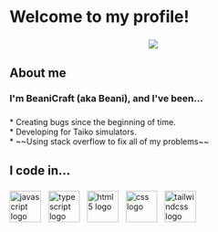 <h1 align="left">Welcome to my profile!</h1>

###

<div align="center">
  <img src="https://visitor-badge.laobi.icu/badge?page_id=BeaniCraft.BeaniCraft&left_color=red&right_color=darkred"  />
</div>

###

<h2 align="left">About me</h2>

###

<h3 align="left">I'm BeaniCraft (aka Beani), and I've been...</h3>

###

<p align="left">* Creating bugs since the beginning of time. <br>* Developing for Taiko simulators. <br>* ~~Using stack overflow to fix all of my problems~~</p>

###

<h2 align="left">I code in...</h2>

###

<div align="left">
  <img src="https://cdn.jsdelivr.net/gh/devicons/devicon/icons/javascript/javascript-original.svg" height="55" alt="javascript logo"  />
  <img width="5" />
  <img src="https://cdn.jsdelivr.net/gh/devicons/devicon/icons/typescript/typescript-original.svg" height="55" alt="typescript logo"  />
  <img width="5" />
  <img src="https://cdn.jsdelivr.net/gh/devicons/devicon/icons/html5/html5-original.svg" height="55" alt="html5 logo"  />
  <img width="5" />
  <img src="https://cdn.jsdelivr.net/gh/devicons/devicon/icons/css3/css3-original.svg" height="55" alt="css logo"  />
  <img width="5" />
  <img src="https://cdn.jsdelivr.net/gh/devicons/devicon/icons/tailwindcss/tailwindcss-original-wordmark.svg" height="55" alt="tailwindcss logo"  />
</div>

###
